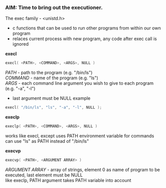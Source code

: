 ### AIM: Time to bring out the executioner.

The exec family - &lt;unistd.h&gt;
+ c functions that can be used to run other programs from within our own program
+ relaces current process with new program, any code after exec call is ignored

**execl**  
```c
execl( <PATH>, <COMMAND>, <ARGS>, NULL )
```  
*PATH* - path to the program (e.g. "/bin/ls")  
*COMMAND* - name of the program (e.g. "ls")  
*ARGS* - each command line argument you wish to give to each program (e.g. "-a", "-l")  
+ last argument must be NULL
example
```c
execl( "/bin/ls", "ls", "-a", "-l", NULL );
```  

**execlp**  
```c
execlp( <PATH>, <COMMAND>, <ARGS>, NULL )
```   
works like execl, except uses PATH environment variable for commands  
can use "ls" as PATH instead of "/bin/ls"  

**execvp**  
```c  
execvp( <PATH>, <ARGUMENT ARRAY> )
```  
*ARGUMENT ARRAY* - array of strings, element 0 as name of program to be executed, last element must be NULL  
like execlp, PATH argument takes PATH variable into account  
